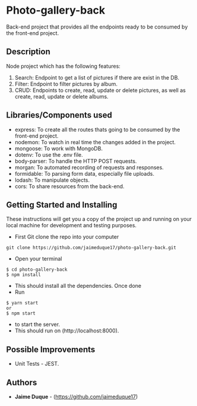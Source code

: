 # Photo-gallery-back
Back-end project that provides all the endpoints ready to be consumed by the front-end project.

## Description
Node project which has the following features:
1. Search: Endpoint to get a list of pictures if there are exist in the DB.
2. Filter: Endpoint to filter pictures by album. 
3. CRUD: Endpoints to create, read, update or delete pictures, as well as create, read, update or delete albums. 


## Libraries/Components used
* express: To create all the routes thats going to be consumed by the front-end project.
* nodemon: To watch in real time the changes added in the project.
* mongoose: To work with MongoDB.
* dotenv: To use the .env file.
* body-parser: To handle the HTTP POST requests.
* morgan: To automated recording of requests and responses.
* formidable: To parsing form data, especially file uploads.
* lodash: To manipulate objects.
* cors: To share resources from the back-end.


## Getting Started and Installing
These instructions will get you a copy of the project up and running on your local machine for development and testing purposes.

* First Git clone the repo into your computer
```
git clone https://github.com/jaimeduque17/photo-gallery-back.git
```
* Open your terminal
```
$ cd photo-gallery-back
$ npm install
```
* This should install all the dependencies. Once done
* Run 
``` 
$ yarn start
or
$ npm start
```
* to start the server.
* This should run on (http://localhost:8000).

## Possible Improvements
* Unit Tests - JEST.


## Authors
* **Jaime Duque** - (https://github.com/jaimeduque17)
